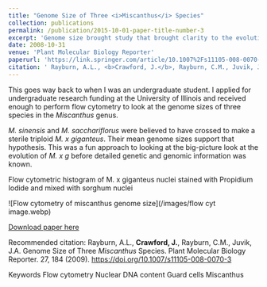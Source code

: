 ```yaml
---
title: "Genome Size of Three <i>Miscanthus</i> Species"
collection: publications
permalink: /publication/2015-10-01-paper-title-number-3
excerpt: 'Genome size brought study that brought clarity to the evolutionary history of allotriploid Miscanthus x giganteus.'
date: 2008-10-31
venue: 'Plant Molecular Biology Reporter'
paperurl: 'https://link.springer.com/article/10.1007%2Fs11105-008-0070-3'
citation: ' Rayburn, A.L., <b>Crawford, J.</b>, Rayburn, C.M., Juvik, J. A. (2009). &quot;Genome Size of Three <i>Miscanthus</i> Species. &quot; <i>Plant Molecular Biology Reporter</i>. 27(84).'
---
```

This goes way back to when I was an undergraduate student. I applied for undergraduate research funding at the University of Illinois and received enough to perform flow cytometry to look at the genome sizes of three species in the *Miscanthus* genus. 

*M. sinensis* and *M. sacchariflorus* were believed to have crossed to make a sterile triploid *M. x giganteus*. Their mean genome sizes support that hypothesis. This was a fun approach to looking at the big-picture look at the evolution of *M. x g* before detailed genetic and genomic information was known. 


Flow cytometric histogram of M. x giganteus nuclei stained with Propidium Iodide and mixed with sorghum nuclei


![Flow cytometry of miscanthus genome size](/images/flow cyt image.webp)



[Download paper here](https://link.springer.com/article/10.1007%2Fs11105-008-0070-3)

Recommended citation: Rayburn, A.L., **Crawford, J.**, Rayburn, C.M., Juvik, J.A. Genome Size of Three *Miscanthus* Species. Plant Molecular Biology Reporter. 27, 184 (2009). https://doi.org/10.1007/s11105-008-0070-3






Keywords
Flow cytometry
Nuclear DNA content
Guard cells
Miscanthus
